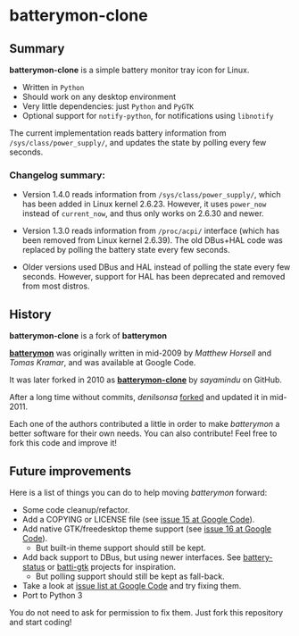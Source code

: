 # batterymon-clone

## Summary

**batterymon-clone** is a simple battery monitor tray icon for Linux.

* Written in `Python`
* Should work on any desktop environment
* Very little dependencies: just `Python` and `PyGTK`
* Optional support for `notify-python`, for notifications using `libnotify`

The current implementation reads battery information from `/sys/class/power_supply/`, and updates the state by polling every few seconds.

### Changelog summary:

* Version 1.4.0 reads information from `/sys/class/power_supply/`, which has been added in Linux kernel 2.6.23. However, it uses `power_now` instead of `current_now`, and thus only works on 2.6.30 and newer.

* Version 1.3.0 reads information from `/proc/acpi/` interface (which has been removed from Linux kernel 2.6.39). The old DBus+HAL code was replaced by polling the battery state every few seconds.

* Older versions used DBus and HAL instead of polling the state every few seconds. However, support for HAL has been deprecated and removed from most distros.

## History

**batterymon-clone** is a fork of **batterymon**

[**batterymon**][1] was originally written in mid-2009 by _Matthew Horsell_ and _Tomas Kramar_, and was available at Google Code.

It was later forked in 2010 as [**batterymon-clone**][2] by _sayamindu_ on GitHub.

After a long time without commits, _denilsonsa_ [forked][3] and updated it in mid-2011.

Each one of the authors contributed a little in order to make _batterymon_ a better software for their own needs. You can also contribute! Feel free to fork this code and improve it!

[1]: http://code.google.com/p/batterymon/
[2]: https://github.com/sayamindu/batterymon-clone
[3]: https://github.com/denilsonsa/batterymon-clone

## Future improvements

Here is a list of things you can do to help moving _batterymon_ forward:

* Some code cleanup/refactor.
* Add a COPYING or LICENSE file (see [issue 15 at Google Code][oldissue15]).
* Add native GTK/freedesktop theme support (see [issue 16 at Google Code][oldissue15]).
  * But built-in theme support should still be kept.
* Add back support to DBus, but using newer interfaces. See [battery-status][battery-status] or [batti-gtk][batti] projects for inspiration.
  * But polling support should still be kept as fall-back.
* Take a look at [issue list at Google Code][oldissues] and try fixing them.
* Port to Python 3

You do not need to ask for permission to fix them. Just fork this repository and start coding!

[battery-status]: https://github.com/ia/battery-status/blob/master/battery-status
[batti]: http://code.google.com/p/batti-gtk/
[oldissue15]: http://code.google.com/p/batterymon/issues/detail?id=15
[oldissue16]: http://code.google.com/p/batterymon/issues/detail?id=16
[oldissues]: http://code.google.com/p/batterymon/issues/list

